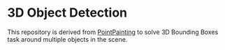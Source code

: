 # 3D Object Detection
This repository is derived from [PointPainting](https://github.com/Song-Jingyu/PointPainting) to solve 3D Bounding Boxes task around multiple objects in the scene.